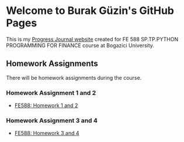 # Welcome to Burak Güzin's GitHub Pages

This is my [Progress Journal website](https://github.com/BU-FE-588/fall21-BurakGuzin-1/edit/gh-pages/index.md) created for FE 588 SP.TP.PYTHON PROGRAMMING FOR FINANCE course at Bogazici University.

## Homework Assignments
There will be  homework assignments during the course.

### Homework Assignment 1 and 2
* [FE588: Homework 1 and 2](https://github.com/BU-FE-588/fall21-BurakGuzin-1/blob/9e0ed5b97532ea5a0dfd30afa9643894587af7f8/Homework%201%20and%202%20Answers.ipynb)
### Homework Assignment 3 and 4
* [FE588: Homework 3 and 4](https://github.com/BU-FE-588/fall21-BurakGuzin-1/blob/5d1af2c40a614db4af2270f46156e207e94d4492/Homework%203%20and%204%20Answers.ipynb)
